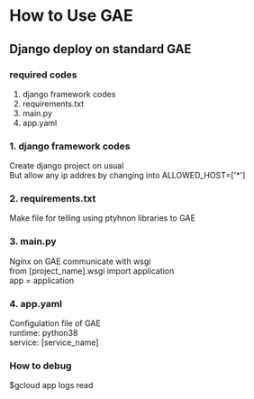 # How to Use GAE
## Django deploy on standard GAE
### required codes
1. django framework codes
2. requirements.txt
3. main.py 
4. app.yaml

### 1. django framework codes
Create django project on usual</br>
But allow any ip addres by changing into ALLOWED_HOST=['*']

### 2. requirements.txt
Make file for telling using ptyhnon libraries to GAE

### 3. main.py
Nginx on GAE communicate with wsgi </br>
from [project_name].wsgi import application </br> 
app = application

### 4. app.yaml
Configulation file of GAE</br>
runtime: python38 </br>
service: [service_name]

### How to debug
$gcloud app logs read
